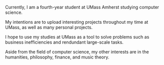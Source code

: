 Currently, I am a fourth-year student at UMass Amherst studying computer science. 

My intentions are to upload interesting projects throughout my time at UMass, as well as many personal projects.

I hope to use my studies at UMass as a tool to solve problems such as business inefficiencies and rendundant large-scale tasks.

Aside from the field of computer science, my other interests are in the humanities, philosophy, finance, and music theory.
